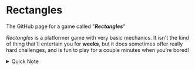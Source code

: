 # Rectangles
The GitHub page for a game called "***Rectangles***"

*Rectangles* is a platformer game with very basic mechanics. It isn't the kind of thing that'll entertain you for **weeks**, but it does sometimes offer really hard challenges, and is fun to play for a couple minutes when you're bored!

<details>
<summary>Quick Note</summary>
The game isn't actually mine, I just playtest and stuff. The actual game is made by https://github.com/CRAB19.
I own this repo only because GitHub has some sort of weird bug on Crab's device :D
</details>
